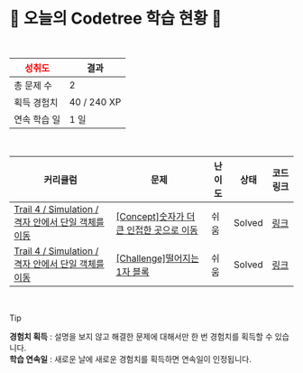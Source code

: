 # 🌲 오늘의 Codetree 학습 현황 🌲

<br />

| <span style="color:red;display:block;text-align:center;"> **성취도**</span> | 결과 |
|---|---|
| 총 문제 수 | 2 |
| 획득 경험치 | 40 / 240 XP |
| 연속 학습 일 | 1 일 |

<br />

|커리큘럼|문제|난이도|상태|코드 링크|
|---|---|---|---|---|
|[Trail 4 / Simulation / 격자 안에서 단일 객체를 이동](https://https://en.codetree.ai/trail-info/intermediate-low/)|[[Concept]숫자가 더 큰 인접한 곳으로 이동](https://https://en.codetree.ai/trails/complete/curated-cards/intro-move-to-larger-adjacent-cell/)|쉬움|Solved|[링크](https://github.com/ChococoLatte/codetree-TILs/blob/main/250109/%EC%88%AB%EC%9E%90%EA%B0%80%20%EB%8D%94%20%ED%81%B0%20%EC%9D%B8%EC%A0%91%ED%95%9C%20%EA%B3%B3%EC%9C%BC%EB%A1%9C%20%EC%9D%B4%EB%8F%99/move-to-larger-adjacent-cell.java)|
|[Trail 4 / Simulation / 격자 안에서 단일 객체를 이동](https://https://en.codetree.ai/trail-info/intermediate-low/)|[[Challenge]떨어지는 1자 블록](https://https://en.codetree.ai/trails/complete/curated-cards/challenge-falling-horizontal-block/)|쉬움|Solved|[링크](https://github.com/ChococoLatte/codetree-TILs/blob/main/250109/%EB%96%A8%EC%96%B4%EC%A7%80%EB%8A%94%201%EC%9E%90%20%EB%B8%94%EB%A1%9D/falling-horizontal-block.java)|


<br />

> [!TIP]
> **경험치 획득** : 설명을 보지 않고 해결한 문제에 대해서만 한 번 경험치를 획득할 수 있습니다.  
> **학습 연속일** : 새로운 날에 새로운 경험치를 획득하면 연속일이 인정됩니다.

